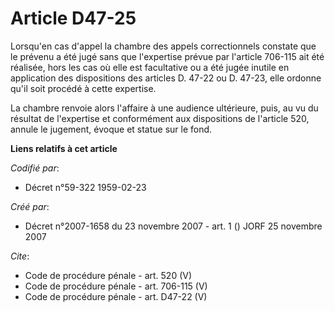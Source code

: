 # Article D47-25

Lorsqu'en cas d'appel la chambre des appels correctionnels constate que le prévenu a été jugé sans que l'expertise prévue par
l'article 706-115 ait été réalisée, hors les cas où elle est facultative ou a été jugée inutile en application des
dispositions des articles D. 47-22 ou D. 47-23, elle ordonne qu'il soit procédé à cette expertise. 

La chambre renvoie alors l'affaire à une audience ultérieure, puis, au vu du résultat de l'expertise et conformément aux
dispositions de l'article 520, annule le jugement, évoque et statue sur le fond.

**Liens relatifs à cet article**

_Codifié par_:

  - Décret n°59-322 1959-02-23

_Créé par_:

  - Décret n°2007-1658 du 23 novembre 2007 - art. 1 () JORF 25 novembre 2007

_Cite_:

  - Code de procédure pénale - art. 520 (V)
  - Code de procédure pénale - art. 706-115 (V)
  - Code de procédure pénale - art. D47-22 (V)
